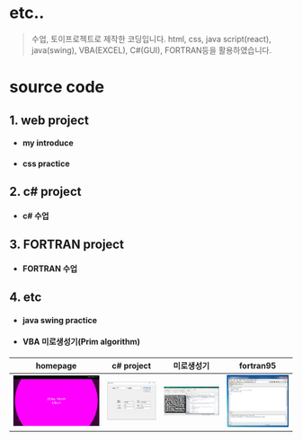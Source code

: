 etc..
=======
> 수업, 토이프로젝트로 제작한 코딩입니다. html, css, java script(react), java(swing), VBA(EXCEL), C#(GUI), FORTRAN등을 활용하였습니다.
# source code
## 1. web project
* #### my introduce
* #### css practice
## 2. c# project
* #### c# 수업
## 3. FORTRAN project
* #### FORTRAN 수업
## 4. etc
* #### java swing practice
* #### VBA 미로생성기(Prim algorithm)
| homepage | c# project | 미로생성기 | fortran95 |
|---|---|---|---|
| ![img1](./1.gif) | ![img2](./2.png) | ![img3](./3.png) | ![img4](./4.jpg) |

[//]: #
[data structure]: </data structure/data structure/>


